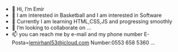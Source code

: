 - 👋 Hi, I’m Emir
- 👀 I am interested in Basketball and I am interested in Software
- 🌱 Currently I am learning HTML,CSS,JS and progressing smoothly
- 💞️ I’m looking to collaborate on ...
- 📫 you can reach me by e-mail and my phone number E-Posta=lemirhanl53@icloud.com  Number:0553 658 5360 ...

<!---
ByEmir1/ByEmir1 is a ✨ special ✨ repository because its `README.md` (this file) appears on your GitHub profile.
You can click the Preview link to take a look at your changes.
--->

